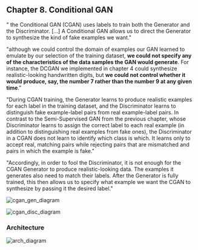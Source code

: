## Chapter 8. Conditional GAN

" the Conditional GAN (CGAN) uses labels to train both the Generator and the Discriminator. [...] A Conditional GAN allows us to direct the Generator to synthesize the kind of fake examples we want."

"although we could control the domain of examples our GAN learned to emulate by our selection of the training dataset, **we could not specify any of the characteristics of the data samples the GAN would generate**. For instance, the DCGAN we implemented in chapter 4 could synthesize realistic-looking handwritten digits, but **we could not control whether it would produce, say, the number 7 rather than the number 9 at any given time**."

"During CGAN training, the Generator learns to produce realistic examples for each label in the training dataset, and the Discriminator learns to distinguish fake example-label pairs from real example-label pairs. In contrast to the Semi-Supervised GAN from the previous chapter, whose Discriminator learns to assign the correct label to each real example (in addition to distinguishing real examples from fake ones), the Discriminator in a CGAN does not learn to identify which class is which. It learns only to accept real, matching pairs while rejecting pairs that are mismatched and pairs in which the example is fake."

"Accordingly, in order to fool the Discriminator, it is not enough for the CGAN Generator to produce realistic-looking data. The examples it generates also need to match their labels. After the Generator is fully trained, this then allows us to specify what example we want the CGAN to synthesize by passing it the desired label."

![cgan_gen_diagram](https://i.gyazo.com/1ca8afb7ee9b2e82aaaca1fd1fda4589.png)

![cgan_disc_diagram](https://i.gyazo.com/33ee0ebf78f2e1691107d39e0f0e31d9.png)

### Architecture

![arch_diagram](https://i.gyazo.com/3411191902ec95431c8004964be10ac5.png)

